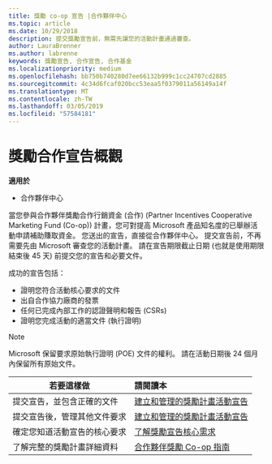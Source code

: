 ```yaml
---
title: 獎勵 co-op 宣告 |合作夥伴中心
ms.topic: article
ms.date: 10/29/2018
description: 提交獎勵宣告前，無需先讓您的活動計畫通過審查。
author: LauraBrenner
ms.author: labrenne
keywords: 獎勵宣告, 合作宣告, 合作基金
ms.localizationpriority: medium
ms.openlocfilehash: bb750b740280d7ee66132b999c1cc24707cd2885
ms.sourcegitcommit: 4c34d6fcaf020bcc53eaa5f0379011a56149a14f
ms.translationtype: MT
ms.contentlocale: zh-TW
ms.lasthandoff: 03/05/2019
ms.locfileid: "57584181"
---
```

# <a name="incentives-co-op-claims-overview"></a>獎勵合作宣告概觀

**適用於**

- 合作夥伴中心

當您參與合作夥伴獎勵合作行銷資金 (合作) (Partner Incentives Cooperative Marketing Fund (Co-op)) 計畫，您可對提高 Microsoft 產品知名度的已舉辦活動申請補助賺取資金。 您送出的宣告，直接從合作夥伴中心。 提交宣告前，不再需要先由 Microsoft 審查您的活動計畫。 請在宣告期限截止日期 (也就是使用期限結束後 45 天) 前提交您的宣告和必要文件。 

成功的宣告包括：

- 證明您符合活動核心要求的文件
- 出自合作協力廠商的發票
- 任何已完成內部工作的認證聲明和報告 (CSRs)
- 證明您完成活動的適當文件 (執行證明) 

>[!NOTE]
>Microsoft 保留要求原始執行證明 (POE) 文件的權利。 請在活動日期後 24 個月內保留所有原始文件。 

|**若要這樣做**   |**請閱讀本**   |
|-----------------|:--------------------------------------|
|提交宣告，並包含正確的文件|[建立和管理的獎勵計畫活動宣告](create-incentives-claims.md)|
|提交宣告後，管理其他文件要求|[建立和管理的獎勵計畫活動宣告](create-incentives-claims.md)  |
|確定您知道活動宣告的核心要求|[了解獎勵宣告核心需求](core-requirements.md)   |
|了解完整的獎勵計畫詳細資料|[合作夥伴獎勵 Co-op 指南](https://assets.microsoft.com/coop-guidebook.pdf)
                                                                                 
                                   
